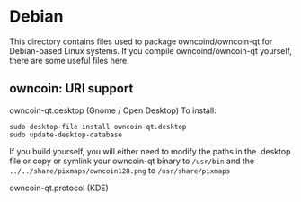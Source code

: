 
Debian
====================
This directory contains files used to package owncoind/owncoin-qt
for Debian-based Linux systems. If you compile owncoind/owncoin-qt yourself, there are some useful files here.

## owncoin: URI support ##


owncoin-qt.desktop  (Gnome / Open Desktop)
To install:

	sudo desktop-file-install owncoin-qt.desktop
	sudo update-desktop-database

If you build yourself, you will either need to modify the paths in
the .desktop file or copy or symlink your owncoin-qt binary to `/usr/bin`
and the `../../share/pixmaps/owncoin128.png` to `/usr/share/pixmaps`

owncoin-qt.protocol (KDE)

